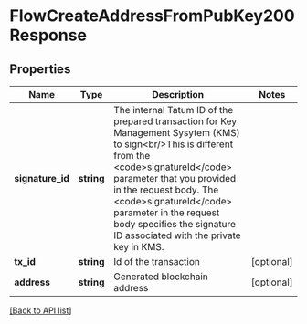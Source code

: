# FlowCreateAddressFromPubKey200Response

## Properties

Name | Type | Description | Notes
------------ | ------------- | ------------- | -------------
**signature_id** | **string** | The internal Tatum ID of the prepared transaction for Key Management Sysytem (KMS) to sign&lt;br/&gt;This is different from the &lt;code&gt;signatureId&lt;/code&gt; parameter that you provided in the request body. The &lt;code&gt;signatureId&lt;/code&gt; parameter in the request body specifies the signature ID associated with the private key in KMS. |
**tx_id** | **string** | Id of the transaction | [optional]
**address** | **string** | Generated blockchain address | [optional]

[[Back to API list]](../../README.md#api-endpoints)
